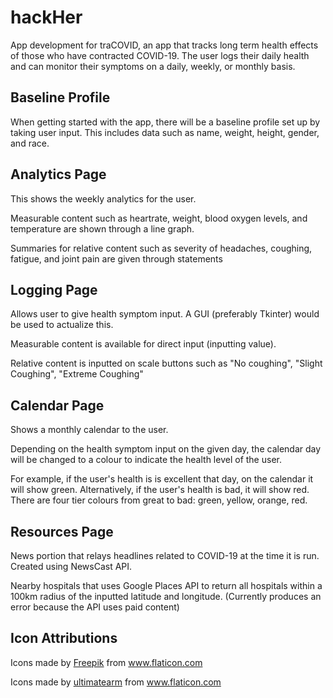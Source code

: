 # hackHer
App development for traCOVID, an app that tracks long term health effects of those who have contracted COVID-19. The user logs their daily health and can monitor their symptoms on a daily, weekly, or monthly basis.


## Baseline Profile
When getting started with the app, there will be a baseline profile set up by taking user input. This includes data such as name, weight, height, gender, and race.

## Analytics Page
This shows the weekly analytics for the user. 

Measurable content such as heartrate, weight, blood oxygen levels, and temperature are shown through a line graph.

Summaries for relative content such as severity of headaches, coughing, fatigue, and joint pain are given through statements

## Logging Page
Allows user to give health symptom input. A GUI (preferably Tkinter) would be used to actualize this.

Measurable content is available for direct input (inputting value).

Relative content is inputted on scale buttons such as "No coughing", "Slight Coughing", "Extreme Coughing"

## Calendar Page
Shows a monthly calendar to the user.

Depending on the health symptom input on the given day, the calendar day will be changed to a colour to indicate the health level of the user.

For example, if the user's health is is excellent that day, on the calendar it will show green. Alternatively, if the user's health is bad, it will show red.
There are four tier colours from great to bad: green, yellow, orange, red.

## Resources Page
News portion that relays headlines related to COVID-19 at the time it is run. Created using NewsCast API.

Nearby hospitals that uses Google Places API to return all hospitals within a 100km radius of the inputted latitude and longitude.
(Currently produces an error because the API uses paid content)

## Icon Attributions
Icons made by <a href="https://www.flaticon.com/authors/freepik" title="Freepik">Freepik</a> from <a href="https://www.flaticon.com/" title="Flaticon"> www.flaticon.com</a>

Icons made by <a href="https://www.flaticon.com/authors/ultimatearm" title="ultimatearm">ultimatearm</a> from <a href="https://www.flaticon.com/" title="Flaticon"> www.flaticon.com</a>
